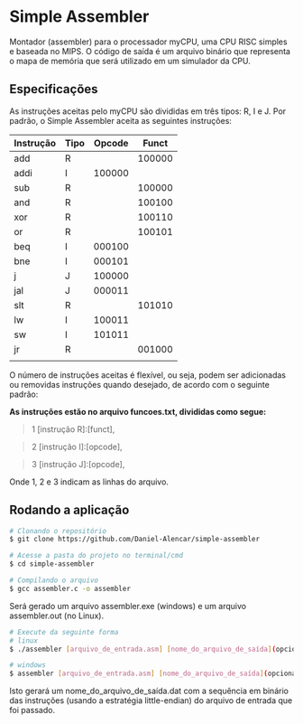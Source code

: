 # Simple Assembler
Montador (assembler) para o processador myCPU, uma CPU RISC simples e baseada no MIPS. O código de saída é um arquivo binário que representa o mapa de memória que será utilizado em um simulador da CPU.

## Especificações

As instruções aceitas pelo myCPU são divididas em três tipos: R, I e J. Por padrão, o Simple Assembler aceita as seguintes instruções:

| Instrução |Tipo| Opcode | Funct  |
|-----------|----|--------|--------|
|   add     |  R |        | 100000 |
|   addi    |  I | 100000 |        |
|   sub     |  R |        | 100000 |
|   and     |  R |        | 100100 |
|   xor     |  R |        | 100110 |
|   or      |  R |        | 100101 |
|   beq     |  I | 000100 |        |
|   bne     |  I | 000101 |        |
|   j       |  J | 100000 |        |
|   jal     |  J | 000011 |        |
|   slt     |  R |        | 101010 |
|   lw      |  I | 100011 |        |
|   sw      |  I | 101011 |        |
|   jr      |  R |        | 001000 |
|           |    |        |        |

O número de instruções aceitas é flexível, ou seja, podem ser adicionadas ou removidas instruções quando desejado, de acordo com o seguinte padrão:

__As instruções estão no arquivo funcoes.txt, divididas como segue:__

>1 [instrução R]:[funct],

>2 [instrução I]:[opcode],

>3 [instrução J]:[opcode],

Onde 1, 2 e 3 indicam as linhas do arquivo.

## Rodando a aplicação
```bash
# Clonando o repositório
$ git clone https://github.com/Daniel-Alencar/simple-assembler
```

```bash
# Acesse a pasta do projeto no terminal/cmd
$ cd simple-assembler
```

```bash
# Compilando o arquivo
$ gcc assembler.c -o assembler
```

Será gerado um arquivo assembler.exe (windows) e um arquivo assembler.out (no Linux).

```bash
# Execute da seguinte forma
# linux
$ ./assembler [arquivo_de_entrada.asm] [nome_do_arquivo_de_saída](opcional)

# windows
$ assembler [arquivo_de_entrada.asm] [nome_do_arquivo_de_saída](opcional)
```

Isto gerará um nome_do_arquivo_de_saída.dat com a sequência em binário das instruções (usando a estratégia little-endian) do arquivo de entrada que foi passado.
